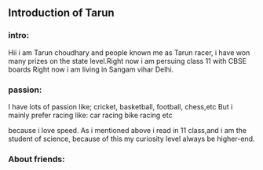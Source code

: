 ## Introduction of Tarun


### intro:

Hii i am Tarun choudhary  and people known me as Tarun racer,
i have won many prizes on the state level.Right now i am persuing class 11 with CBSE boards
Right now i am living in Sangam vihar Delhi.


### passion:
I have lots of passion like; 
cricket, 
basketball, 
football,
chess,etc
But i mainly prefer racing like:
car racing
bike racing etc
 
because i love speed.
As i mentioned above i read in 11 class,and i am the student of science, because of this my curiosity level always be higher-end.


### About friends:
